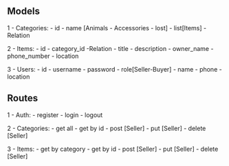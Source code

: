 ## Models
1 - Categories:
    - id
    - name [Animals - Accessories - lost]
    - list[Items] -Relation

2 - Items:
    - id
    - category_id -Relation
    - title
    - description
    - owner_name
    - phone_number
    - location

3 - Users:
    - id
    - username
    - password
    - role[Seller-Buyer]
    - name
    - phone
    - location


## Routes
1 - Auth:
    - register
    - login
    - logout

2 - Categories:
    - get all
    - get by id 
    - post  [Seller]
    - put   [Seller]
    - delete    [Seller]

3 - Items:
    - get by category
    - get by id 
    - post  [Seller]
    - put   [Seller]
    - delete    [Seller]